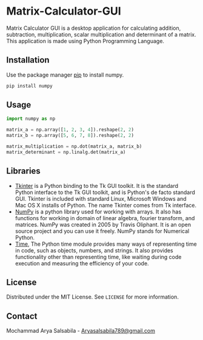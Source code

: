# Matrix-Calculator-GUI

Matrix Calculator GUI is a desktop application for calculating addition, subtraction, multiplication, scalar multiplication and determinant of a matrix. This application is made using Python Programming Language.

## Installation

Use the package manager [pip](https://pip.pypa.io/en/stable/) to install numpy.

```bash
pip install numpy
```

## Usage

```python
import numpy as np

matrix_a = np.array([1, 2, 3, 4]).reshape(2, 2)
matrix_b = np.array([5, 6, 7, 8]).reshape(2, 2)

matrix_multiplication = np.dot(matrix_a, matrix_b)
matrix_determinant = np.linalg.det(matrix_a)
```

## Libraries
- [Tkinter](https://docs.python.org/3/library/tkinter.html) is a Python binding to the Tk GUI toolkit. It is the standard Python interface to the Tk GUI toolkit, and is Python's de facto standard GUI. Tkinter is included with standard Linux, Microsoft Windows and Mac OS X installs of Python. The name Tkinter comes from Tk interface.
- [NumPy](https://numpy.org/) is a python library used for working with arrays. It also has functions for working in domain of linear algebra, fourier transform, and matrices. NumPy was created in 2005 by Travis Oliphant. It is an open source project and you can use it freely. NumPy stands for Numerical Python.
- [Time](https://docs.python.org/3/library/time.html), The Python time module provides many ways of representing time in code, such as objects, numbers, and strings. It also provides functionality other than representing time, like waiting during code execution and measuring the efficiency of your code.

## License

Distributed under the MIT License. See `LICENSE` for more information.

## Contact

Mochammad Arya Salsabila - Aryasalsabila789@gmail.com

